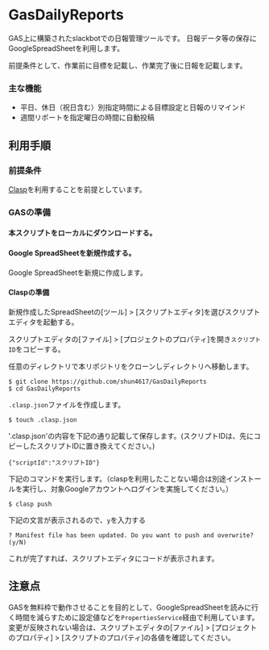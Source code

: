 # GasDailyReports

GAS上に構築されたslackbotでの日報管理ツールです。
日報データ等の保存にGoogleSpreadSheetを利用します。

前提条件として、作業前に目標を記載し、作業完了後に日報を記載します。

### 主な機能

- 平日、休日（祝日含む）別指定時間による目標設定と日報のリマインド
- 週間リポートを指定曜日の時間に自動投稿


## 利用手順

### 前提条件
[Clasp](https://github.com/google/clasp)を利用することを前提としています。

### GASの準備

#### 本スクリプトをローカルにダウンロードする。

#### Google SpreadSheetを新規作成する。
Google SpreadSheetを新規に作成します。

#### Claspの準備
新規作成したSpreadSheetの[ツール] > [スクリプトエディタ]を選びスクリプトエディタを起動する。

スクリプトエディタの[ファイル] > [プロジェクトのプロパティ]を開き`スクリプトID`をコピーする。

任意のディレクトリで本リポジトリをクローンしディレクトリへ移動します。

```
$ git clone https://github.com/shun4617/GasDailyReports
$ cd GasDailyReports
```

`.clasp.json`ファイルを作成します。

```
$ touch .clasp.json
```

'.clasp.json'の内容を下記の通り記載して保存します。(スクリプトIDは、先にコピーしたスクリプトIDに置き換えてください。)

```
{"scriptId":"スクリプトID"}
```

下記のコマンドを実行します。（claspを利用したことない場合は別途インストールを実行し、対象Googleアカウントへログインを実施してください。）

```
$ clasp push
```
下記の文言が表示されるので、`y`を入力する

```
? Manifest file has been updated. Do you want to push and overwrite? (y/N)
```

これが完了すれば、スクリプトエディタにコードが表示されます。



## 注意点

GASを無料枠で動作させることを目的として、GoogleSpreadSheetを読みに行く時間を減らすために設定値などを`PropertiesService`経由で利用しています。
変更が反映されない場合は、スクリプトエディタの[ファイル] > [プロジェクトのプロパティ] > [スクリプトのプロパティ]の各値を確認してください。
